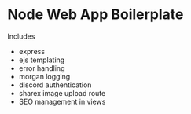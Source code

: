 # Node Web App Boilerplate
Includes 
- express
- ejs templating
- error handling
- morgan logging
- discord authentication
- sharex image upload route
- SEO management in views